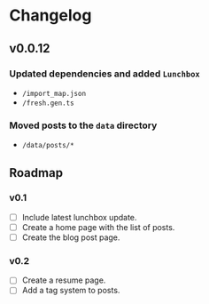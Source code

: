 # Changelog

## v0.0.12

### Updated dependencies and added `Lunchbox`
  - `/import_map.json`
  - `/fresh.gen.ts`

### Moved posts to the `data` directory
  - `/data/posts/*`

## Roadmap

### v0.1

- [ ] Include latest lunchbox update.
- [ ] Create a home page with the list of posts.
- [ ] Create the blog post page.

### v0.2

- [ ] Create a resume page.
- [ ] Add a tag system to posts.